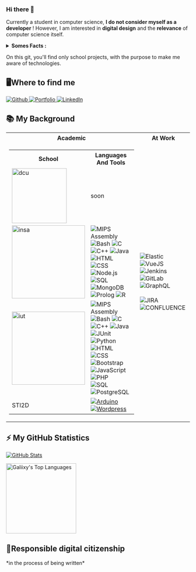 ### Hi there 👋
Currently a student in computer science, <strong>I do not consider myself as a developer</strong> ! However, I am interested in <strong>digital design</strong> and the <strong>relevance</strong> of computer science itself. 


<details>
  <summary><strong>Somes Facts :</strong></summary>
<ul>
   25% of the applications in the world are never used
</ul>
<ul>
  10 to 50% of the software could be removed without causing any damage.
</ul>
<ul>
  3.8% of greenhouse gas emissions are generated by digital technology. Digital technology therefore emits more greenhouse gases than civil aviation!
</ul>
   </details>

 
On this git, you'll find only school projects, with the purpose to make me aware of technologies.

  <h2>🖥️Where to find me</h2>
<p>
  <a href="https://github.com/Galiixy/Galiixy" target="_blank">
    <img alt="Github" src="https://img.shields.io/badge/GitHub-%2312100E.svg?&style=for-the-badge&logo=Github&logoColor=white" />
  </a> 
  <a href="https://github.com/Galiixy/Galiixy" target="_blank">
    <img alt="Portfolio" src="https://img.shields.io/badge/Portfolio-ff9933?&style=for-the-badge&logo=Google-chrome&logoColor=white" />
  </a>
  <a href="https://www.linkedin.com/in/ga%C3%ABlle-ferreira-63656a12a/" target="_blank">
    <img alt="LinkedIn" src="https://img.shields.io/badge/linkedin-0077B5?&style=for-the-badge&logo=linkedin&logoColor=white" />
  </a>
</p>

  <h2>📚 My Background</h2>
  <table>
    <tr>
      <th>Academic</th>
      <th>At Work</th>
    </tr>
    <td>
      <table>
        <tr>
          <th>School</th>
          <th>Languages And Tools</th>
        </tr>
        <tr>
          <td>
            <img width='150px' alt="dcu" src="https://www.dcu.ie/sites/default/files/marketing/images/dcu_logo_stacked_black-01.png" />
          </td>
          <td>
            soon
          </td>
        </tr>
        <tr>
          <td>
            <img width='200px' alt="insa" src="https://www.insa-lyon.fr/sites/www.insa-lyon.fr/files/logo-blanc.png" />
          </td>
          <td>
            <img alt="MIPS Assembly" src="https://custom-icon-badges.herokuapp.com/badge/Assembly-525252.svg?logo=asm-hex&logoColor=white">
            <img alt="Bash" src="https://img.shields.io/badge/Bash-121011.svg?logo=gnu-bash&logoColor=white">
            <img alt="C" src="https://custom-icon-badges.herokuapp.com/badge/C-03599C.svg?logo=c-in-hexagon&logoColor=white">
            </br>
            <img alt="C++" src="https://custom-icon-badges.herokuapp.com/badge/C++-9C033A.svg?logo=cpp2&logoColor=white">
            <img alt="Java" src="https://custom-icon-badges.herokuapp.com/badge/Java-007396.svg?logo=java&logoColor=white">
            </br>
            <img alt="HTML" src="https://img.shields.io/badge/HTML-E34F26.svg?logo=html5&logoColor=white">
            <img alt="CSS" src="https://img.shields.io/badge/CSS-1572B6.svg?logo=css3&logoColor=white">
            <img alt="Node.js" src="https://img.shields.io/badge/Node.js-43853D.svg?logo=node.js&logoColor=white">
             </br>
            <img alt="SQL" src="https://custom-icon-badges.herokuapp.com/badge/SQL-025E8C.svg?logo=database&logoColor=white">
            <img alt="MongoDB" src ="https://img.shields.io/badge/MongoDB-4ea94b.svg?logo=mongodb&logoColor=white">
            </br>
            <img alt="Prolog" src="https://custom-icon-badges.herokuapp.com/badge/Prolog-E61B23.svg?logo=swi-prolog&logoColor=white">
            <img alt="R" src="https://img.shields.io/badge/R-276DC3.svg?logo=r&logoColor=white">
          </td>
        </tr>
        <tr>
          <td>
            <img  width='200px' alt="iut" src="https://upload.wikimedia.org/wikipedia/fr/d/de/Logo_Paris_Descartes.png" />
          </td>
          <td>
            <img alt="MIPS Assembly" src="https://custom-icon-badges.herokuapp.com/badge/Assembly-525252.svg?logo=asm-hex&logoColor=white">
            <img alt="Bash" src="https://img.shields.io/badge/Bash-121011.svg?logo=gnu-bash&logoColor=white">
            <img alt="C" src="https://custom-icon-badges.herokuapp.com/badge/C-03599C.svg?logo=c-in-hexagon&logoColor=white">
            </br>
            <img alt="C++" src="https://custom-icon-badges.herokuapp.com/badge/C++-9C033A.svg?logo=cpp2&logoColor=white">
            <img alt="Java" src="https://custom-icon-badges.herokuapp.com/badge/Java-007396.svg?logo=java&logoColor=white">
            <img alt="JUnit" src="https://custom-icon-badges.herokuapp.com/badge/JUnit-25A162.svg?logo=check-circle&logoColor=white">
            <img alt="Python" src="https://img.shields.io/badge/Python-14354C.svg?logo=python&logoColor=white">
            </br>
            <img alt="HTML" src="https://img.shields.io/badge/HTML-E34F26.svg?logo=html5&logoColor=white">
            <img alt="CSS" src="https://img.shields.io/badge/CSS-1572B6.svg?logo=css3&logoColor=white">
            <img alt="Bootstrap" src="https://img.shields.io/badge/Bootstrap-7952B3.svg?logo=bootstrap&logoColor=white">
            <img alt="JavaScript" src="https://img.shields.io/badge/JavaScript-F7DF1E.svg?logo=javascript&logoColor=black">
            <img alt="PHP" src="https://img.shields.io/badge/PHP-777BB4.svg?logo=php&logoColor=white">
            </br>
            <img alt="SQL" src="https://custom-icon-badges.herokuapp.com/badge/SQL-025E8C.svg?logo=database&logoColor=white">
            <img alt="PostgreSQL" src ="https://img.shields.io/badge/PostgreSQL-316192.svg?logo=postgresql&logoColor=white">
          </td>
        </tr>
        <tr>
          <td>
            STI2D
          </td>
          <td>
            <a href="#"><img alt="Arduino" src="https://img.shields.io/badge/-Arduino-00979D?logo=Arduino&logoColor=white"></a>
            <a href="#"><img alt="Wordpress" src="https://img.shields.io/badge/Wordpress-21759B?logo=wordpress&logoColor=white"></a>
          </td>
        </tr>
      </table>
     </td>
     <td>
      <img alt="Elastic" src="https://img.shields.io/badge/-ElasticSearch-005571?style=for-the-badge&logo=elasticsearch">
      <img alt="VueJS" src="https://img.shields.io/badge/vuejs-%2335495e.svg?style=for-the-badge&logo=vuedotjs&logoColor=%234FC08D">
      <img alt="Jenkins" src="https://img.shields.io/badge/jenkins-%232C5263.svg?style=for-the-badge&logo=jenkins&logoColor=white">
      <img alt="GitLab" src="https://img.shields.io/badge/gitlab-%23181717.svg?style=for-the-badge&logo=gitlab&logoColor=white">
      <img alt="GraphQL" src ="https://img.shields.io/badge/-GraphQL-E10098?style=for-the-badge&logo=graphql&logoColor=white">
      </br></br>
      <img alt="JIRA" src="https://img.shields.io/badge/jira-%230A0FFF.svg?style=for-the-badge&logo=jira&logoColor=white">
      <img alt="CONFLUENCE" src="https://img.shields.io/badge/confluence-%23172BF4.svg?style=for-the-badge&logo=confluence&logoColor=white">
    </td>
  </table>



<h2>⚡ My GitHub Statistics </h2>

[![GitHub Stats](https://github-readme-stats.vercel.app/api?username=Galiixy&layout=compact&theme=dracula&hide=stars)](https://github.com/anuraghazra/github-readme-stats)


<a href="https://github.com/anuraghazra/github-readme-stats"><img alt="Galiixy's Top Languages" src="https://github-readme-stats.vercel.app/api/top-langs/?username=Galiixy&langs_count=9&layout=compact&theme=react&hide_border=true&bg_color=1F222E&title_color=F85D7F&icon_color=F8D866" height="192px"/></a>

<h2>🌱Responsible digital citizenship </h2>
*in the process of being written*
